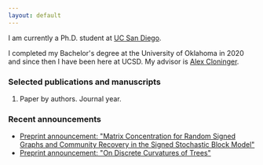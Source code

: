 ```yaml
---
layout: default
---
```


I am currently a Ph.D. student at [UC San Diego](https://math.ucsd.edu/). 

I completed my Bachelor's degree at the University of Oklahoma in 2020 and since then I have been here at UCSD. My advisor is [Alex Cloninger](https://sites.google.com/ucsd.edu/alexandercloninger/home).

### Selected publications and manuscripts

1. Paper by authors. Journal year.

### Recent announcements

* [Preprint announcement: "Matrix Concentration for Random Signed Graphs and Community Recovery in the Signed Stochastic Block Model"](/blog_posts/blog_02.md)
* [Preprint announcement: "On Discrete Curvatures of Trees"](/blog_posts/blog_01.md)